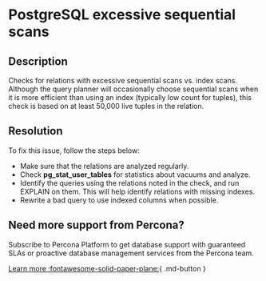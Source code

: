 # PostgreSQL excessive sequential scans 

## Description
Checks for relations with excessive sequential scans vs. index scans. Although the query planner will occasionally choose sequential scans when it is more efficient than using an index (typically low count for tuples), this check is based on at least 50,000 live tuples in the relation.


## Resolution
To fix this issue, follow the steps below:
- Make sure that the relations are analyzed regularly.  
- Check **pg_stat_user_tables** for statistics about vacuums and analyze. 
- Identify the queries using the relations noted in the check, and run EXPLAIN on them. This will help identify relations with missing indexes. 
- Rewrite a bad query to use indexed columns when possible.



## Need more support from Percona?

Subscribe to Percona Platform to get database support with guaranteed SLAs or proactive database management services from the Percona team.

[Learn more :fontawesome-solid-paper-plane:](https://per.co.na/subscribe){ .md-button }
